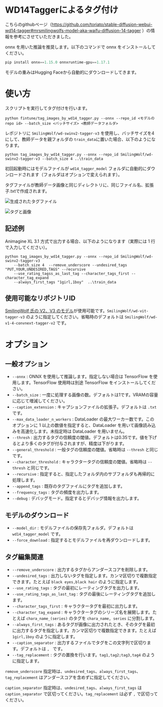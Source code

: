# WD14Taggerによるタグ付け

こちらのgithubページ（https://github.com/toriato/stable-diffusion-webui-wd14-tagger#mrsmilingwolfs-model-aka-waifu-diffusion-14-tagger ）の情報を参考にさせていただきました。

onnx を用いた推論を推奨します。以下のコマンドで onnx をインストールしてください。

```powershell
pip install onnx==1.15.0 onnxruntime-gpu==1.17.1
```

モデルの重みはHugging Faceから自動的にダウンロードしてきます。

# 使い方

スクリプトを実行してタグ付けを行います。
```
python fintune/tag_images_by_wd14_tagger.py --onnx --repo_id <モデルのrepo id> --batch_size <バッチサイズ> <教師データフォルダ>
```

レポジトリに `SmilingWolf/wd-swinv2-tagger-v3` を使用し、バッチサイズを4にして、教師データを親フォルダの `train_data`に置いた場合、以下のようになります。

```
python tag_images_by_wd14_tagger.py --onnx --repo_id SmilingWolf/wd-swinv2-tagger-v3 --batch_size 4 ..\train_data
```

初回起動時にはモデルファイルが `wd14_tagger_model` フォルダに自動的にダウンロードされます（フォルダはオプションで変えられます）。

タグファイルが教師データ画像と同じディレクトリに、同じファイル名、拡張子.txtで作成されます。

![生成されたタグファイル](https://user-images.githubusercontent.com/52813779/208910534-ea514373-1185-4b7d-9ae3-61eb50bc294e.png)

![タグと画像](https://user-images.githubusercontent.com/52813779/208910599-29070c15-7639-474f-b3e4-06bd5a3df29e.png)

## 記述例

Animagine XL 3.1 方式で出力する場合、以下のようになります（実際には 1 行で入力してください）。

```
python tag_images_by_wd14_tagger.py --onnx --repo_id SmilingWolf/wd-swinv2-tagger-v3 
    --batch_size 4  --remove_underscore --undesired_tags "PUT,YOUR,UNDESIRED,TAGS" --recursive 
    --use_rating_tagss_as_last_tag --character_tags_first --character_tag_expand 
    --always_first_tags "1girl,1boy"  ..\train_data
```

## 使用可能なリポジトリID

[SmilingWolf 氏の V2、V3 のモデル](https://huggingface.co/SmilingWolf)が使用可能です。`SmilingWolf/wd-vit-tagger-v3` のように指定してください。省略時のデフォルトは `SmilingWolf/wd-v1-4-convnext-tagger-v2` です。

# オプション

## 一般オプション

- `--onnx` : ONNX を使用して推論します。指定しない場合は TensorFlow を使用します。TensorFlow 使用時は別途 TensorFlow をインストールしてください。
- `--batch_size` : 一度に処理する画像の数。デフォルトは1です。VRAMの容量に応じて増減してください。
- `--caption_extension` : キャプションファイルの拡張子。デフォルトは `.txt` です。
- `--max_data_loader_n_workers` : DataLoader の最大ワーカー数です。このオプションに 1 以上の数値を指定すると、DataLoader を用いて画像読み込みを高速化します。未指定時は DataLoader を用いません。
- `--thresh` : 出力するタグの信頼度の閾値。デフォルトは0.35です。値を下げるとより多くのタグが付与されますが、精度は下がります。
- `--general_threshold` : 一般タグの信頼度の閾値。省略時は `--thresh` と同じです。
- `--character_threshold` : キャラクタータグの信頼度の閾値。省略時は `--thresh` と同じです。
- `--recursive` : 指定すると、指定したフォルダ内のサブフォルダも再帰的に処理します。
- `--append_tags` : 既存のタグファイルにタグを追加します。
- `--frequency_tags` : タグの頻度を出力します。
- `--debug` : デバッグモード。指定するとデバッグ情報を出力します。

## モデルのダウンロード

- `--model_dir` : モデルファイルの保存先フォルダ。デフォルトは `wd14_tagger_model` です。
- `--force_download` : 指定するとモデルファイルを再ダウンロードします。

## タグ編集関連

- `--remove_underscore` : 出力するタグからアンダースコアを削除します。
- `--undesired_tags` : 出力しないタグを指定します。カンマ区切りで複数指定できます。たとえば `black eyes,black hair` のように指定します。
- `--use_rating_tags` : タグの最初にレーティングタグを出力します。
- `--use_rating_tags_as_last_tag` : タグの最後にレーティングタグを追加します。
- `--character_tags_first` : キャラクタータグを最初に出力します。
- `--character_tag_expand` : キャラクタータグのシリーズ名を展開します。たとえば `chara_name_(series)` のタグを `chara_name, series` に分割します。
- `--always_first_tags` : あるタグが画像に出力されたとき、そのタグを最初に出力するタグを指定します。カンマ区切りで複数指定できます。たとえば `1girl,1boy` のように指定します。
- `--caption_separator` : 出力するファイルでタグをこの文字列で区切ります。デフォルトは `, ` です。
- `--tag_replacement` : タグの置換を行います。`tag1,tag2;tag3,tag4` のように指定します。

`remove_underscore` 指定時は、`undesired_tags`、`always_first_tags`、`tag_replacement` はアンダースコアを含めずに指定してください。

`caption_separator` 指定時は、`undesired_tags`、`always_first_tags` は `caption_separator`  で区切ってください。`tag_replacement` は必ず `,` で区切ってください。

